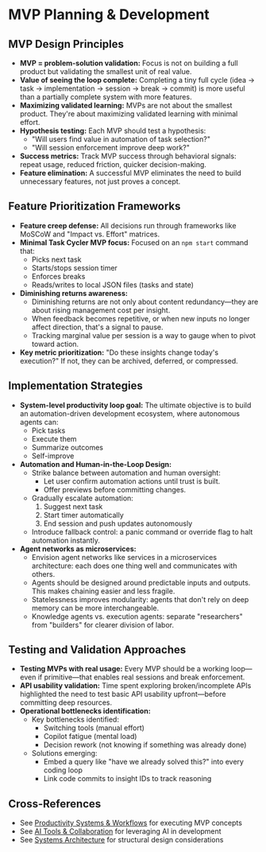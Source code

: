 # MVP Planning & Development

## MVP Design Principles

- **MVP = problem-solution validation:** Focus is not on building a full product but validating the smallest unit of real value.
- **Value of seeing the loop complete:** Completing a tiny full cycle (idea → task → implementation → session → break → commit) is more useful than a partially complete system with more features.
- **Maximizing validated learning:** MVPs are not about the smallest product. They're about maximizing validated learning with minimal effort.
- **Hypothesis testing:** Each MVP should test a hypothesis:
  - "Will users find value in automation of task selection?"
  - "Will session enforcement improve deep work?"
- **Success metrics:** Track MVP success through behavioral signals: repeat usage, reduced friction, quicker decision-making.
- **Feature elimination:** A successful MVP eliminates the need to build unnecessary features, not just proves a concept.

## Feature Prioritization Frameworks

- **Feature creep defense:** All decisions run through frameworks like MoSCoW and "Impact vs. Effort" matrices.
- **Minimal Task Cycler MVP focus:** Focused on an `npm start` command that:
  - Picks next task
  - Starts/stops session timer
  - Enforces breaks
  - Reads/writes to local JSON files (tasks and state)
- **Diminishing returns awareness:**
  - Diminishing returns are not only about content redundancy—they are about rising management cost per insight.
  - When feedback becomes repetitive, or when new inputs no longer affect direction, that's a signal to pause.
  - Tracking marginal value per session is a way to gauge when to pivot toward action.
- **Key metric prioritization:** "Do these insights change today's execution?" If not, they can be archived, deferred, or compressed.

## Implementation Strategies

- **System-level productivity loop goal:** The ultimate objective is to build an automation-driven development ecosystem, where autonomous agents can:
  - Pick tasks
  - Execute them
  - Summarize outcomes
  - Self-improve
- **Automation and Human-in-the-Loop Design:**
  - Strike balance between automation and human oversight:
    - Let user confirm automation actions until trust is built.
    - Offer previews before committing changes.
  - Gradually escalate automation:
    1. Suggest next task
    2. Start timer automatically
    3. End session and push updates autonomously
  - Introduce fallback control: a panic command or override flag to halt automation instantly.
- **Agent networks as microservices:**
  - Envision agent networks like services in a microservices architecture: each does one thing well and communicates with others.
  - Agents should be designed around predictable inputs and outputs. This makes chaining easier and less fragile.
  - Statelessness improves modularity: agents that don't rely on deep memory can be more interchangeable.
  - Knowledge agents vs. execution agents: separate "researchers" from "builders" for clearer division of labor.

## Testing and Validation Approaches

- **Testing MVPs with real usage:** Every MVP should be a working loop—even if primitive—that enables real sessions and break enforcement.
- **API usability validation:** Time spent exploring broken/incomplete APIs highlighted the need to test basic API usability upfront—before committing deep resources.
- **Operational bottlenecks identification:**
  - Key bottlenecks identified:
    - Switching tools (manual effort)
    - Copilot fatigue (mental load)
    - Decision rework (not knowing if something was already done)
  - Solutions emerging:
    - Embed a query like "have we already solved this?" into every coding loop
    - Link code commits to insight IDs to track reasoning

## Cross-References

- See [Productivity Systems & Workflows](./01-productivity-systems.md) for executing MVP concepts
- See [AI Tools & Collaboration](./03-ai-tools.md) for leveraging AI in development
- See [Systems Architecture](./06-systems-architecture.md) for structural design considerations
